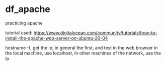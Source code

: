 # df_apache
practicing apache

tutorial used:
https://www.digitalocean.com/community/tutorials/how-to-install-the-apache-web-server-on-ubuntu-20-04

hostname -I, get the ip, in general the first, and test in the web browser
in the local machine, use localhost, in other machines of the network, use the ip
